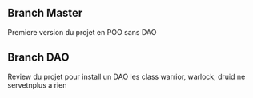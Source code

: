 ## Branch Master

Premiere version du projet en POO sans DAO

## Branch DAO

Review du projet pour install un DAO
les class warrior, warlock, druid ne servetnplus a rien